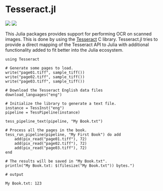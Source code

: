# Tesseract.jl

[![](https://img.shields.io/badge/docs-stable-blue.svg)](https://pixel27.github.io/Tesseract.jl/stable)
[![](https://img.shields.io/badge/docs-dev-blue.svg)](https://pixel27.github.io/Tesseract.jl/dev)

This Julia packages provides support for performing OCR on scanned images.  This is done by using the [Tesseract](https://github.com/tesseract-ocr/tesseract) C library.  Tesseract.jl tries to provide a direct mapping of the Tesseract API to Julia with additional functionality added to fit better into the Julia ecosystem.

```
using Tesseract

# Generate some pages to load.
write("page01.tiff", sample_tiff())
write("page02.tiff", sample_tiff())
write("page03.tiff", sample_tiff())

# Download the Tesseract English data files
download_languages("eng")

# Initialize the library to generate a text file.
instance = TessInst("eng")
pipeline = TessPipeline(instance)

tess_pipeline_text(pipeline, "My Book.txt")

# Process all the pages in the book.
tess_run_pipeline(pipeline, "My First Book") do add
    add(pix_read("page01.tiff"), 72)
    add(pix_read("page02.tiff"), 72)
    add(pix_read("page03.tiff"), 72)
end

# The results will be saved in "My Book.txt".
println("My Book.txt: $(filesize("My Book.txt")) bytes.")

# output

My Book.txt: 123
```
